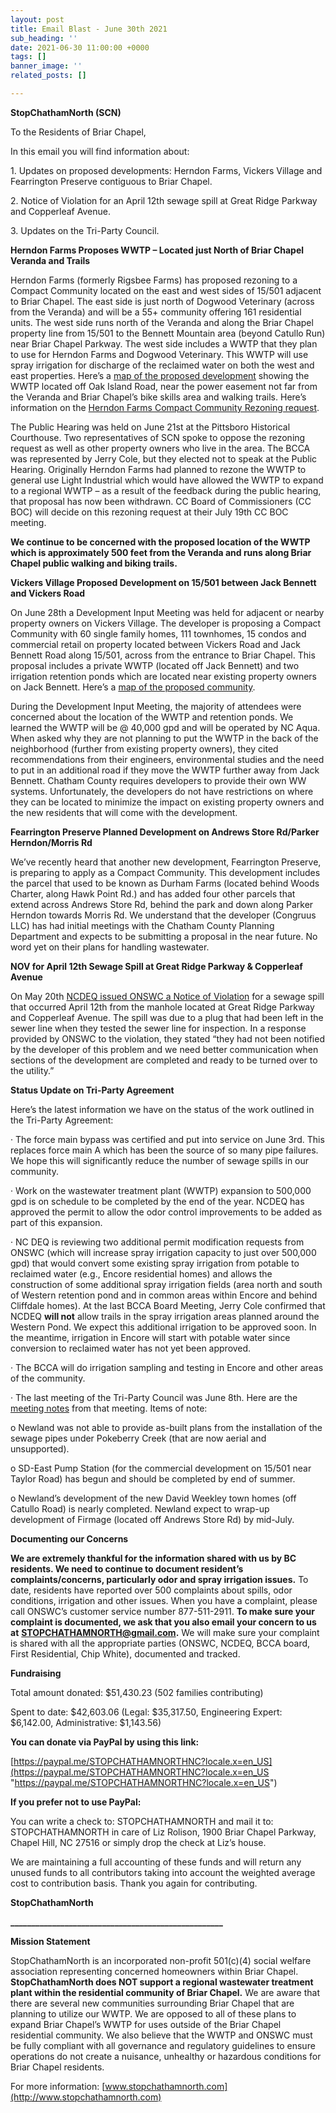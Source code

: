 ```yaml
---
layout: post
title: Email Blast - June 30th 2021
sub_heading: ''
date: 2021-06-30 11:00:00 +0000
tags: []
banner_image: ''
related_posts: []

---
```

**StopChathamNorth (SCN)**

To the Residents of Briar Chapel,

In this email you will find information about:

1\. Updates on proposed developments: Herndon Farms, Vickers Village and Fearrington Preserve contiguous to Briar Chapel.

2\. Notice of Violation for an April 12th sewage spill at Great Ridge Parkway and Copperleaf Avenue.

3\. Updates on the Tri-Party Council.

**Herndon Farms Proposes WWTP – Located just North of Briar Chapel Veranda and Trails**

Herndon Farms (formerly Rigsbee Farms) has proposed rezoning to a Compact Community located on the east and west sides of 15/501 adjacent to Briar Chapel. The east side is just north of Dogwood Veterinary (across from the Veranda) and will be a 55+ community offering 161 residential units.  The west side runs north of the Veranda and along the Briar Chapel property line from 15/501 to the Bennett Mountain area (beyond Catullo Run) near Briar Chapel Parkway. The west side includes a WWTP that they plan to use for Herndon Farms and Dogwood Veterinary. This WWTP will use spray irrigation for discharge of the reclaimed water on both the west and east properties. Here’s a [map of the proposed development](https://www.chathamcountync.gov/home/showpublisheddocument/55767/637575348638970000) showing the WWTP located off Oak Island Road, near the power easement not far from the Veranda and Briar Chapel’s bike skills area and walking trails. Here’s information on the [Herndon Farms Compact Community Rezoning request](https://www.chathamcountync.gov/government/departments-programs/planning/rezonings-subdivision-cases/2021-items/herndon-farms-compact-community-rezoning).

The Public Hearing was held on June 21st at the Pittsboro Historical Courthouse. Two representatives of SCN spoke to oppose the rezoning request as well as other property owners who live in the area. The BCCA was represented by Jerry Cole, but they elected not to speak at the Public Hearing. Originally Herndon Farms had planned to rezone the WWTP to general use Light Industrial which would have allowed the WWTP to expand to a regional WWTP – as a result of the feedback during the public hearing, that proposal has now been withdrawn. CC Board of Commissioners (CC BOC) will decide on this rezoning request at their July 19th CC BOC meeting.

**We continue to be concerned with the proposed location of the WWTP which is approximately 500 feet from the Veranda and runs along Briar Chapel public walking and biking trails.**

**Vickers Village Proposed Development on 15/501 between Jack Bennett and Vickers Road**

On June 28th a Development Input Meeting was held for adjacent or nearby property owners on Vickers Village. The developer is proposing a Compact Community with 60 single family homes, 111 townhomes, 15 condos and commercial retail on property located between Vickers Road and Jack Bennett Road along 15/501, across from the entrance to Briar Chapel. This proposal includes a private WWTP (located off Jack Bennett) and two irrigation retention ponds which are located near existing property owners on Jack Bennett. Here’s a [map of the proposed community](https://www.chathamcountync.gov/home/showpublisheddocument/56009/637584035415230000).

During the Development Input Meeting, the majority of attendees were concerned about the location of the WWTP and retention ponds. We learned the WWTP will be @ 40,000 gpd and will be operated by NC Aqua. When asked why they are not planning to put the WWTP in the back of the neighborhood (further from existing property owners), they cited recommendations from their engineers, environmental studies and the need to put in an additional road if they move the WWTP further away from Jack Bennett. Chatham County requires developers to provide their own WW systems. Unfortunately, the developers do not have restrictions on where they can be located to minimize the impact on existing property owners and the new residents that will come with the development.

**Fearrington Preserve Planned Development on Andrews Store Rd/Parker Herndon/Morris Rd**

We’ve recently heard that another new development, Fearrington Preserve, is preparing to apply as a Compact Community. This development includes the parcel that used to be known as Durham Farms (located behind Woods Charter, along Hawk Point Rd.) and has added four other parcels that extend across Andrews Store Rd, behind the park and down along Parker Herndon towards Morris Rd. We understand that the developer (Congruus LLC) has had initial meetings with the Chatham County Planning Department and expects to be submitting a proposal in the near future. No word yet on their plans for handling wastewater.

**NOV for April 12th Sewage Spill at Great Ridge Parkway & Copperleaf Avenue**

On May 20th [NCDEQ issued ONSWC a Notice of Violation](https://edocs.deq.nc.gov/WaterResources/DocView.aspx?id=1879055&dbid=0&repo=WaterResources) for a sewage spill that occurred April 12th from the manhole located at Great Ridge Parkway and Copperleaf Avenue. The spill was due to a plug that had been left in the sewer line when they tested the sewer line for inspection. In a response provided by ONSWC to the violation, they stated “they had not been notified by the developer of this problem and we need better communication when sections of the development are completed and ready to be turned over to the utility.”

**Status Update on Tri-Party Agreement**

Here’s the latest information we have on the status of the work outlined in the Tri-Party Agreement:

· The force main bypass was certified and put into service on June 3rd. This replaces force main A which has been the source of so many pipe failures. We hope this will significantly reduce the number of sewage spills in our community.

· Work on the wastewater treatment plant (WWTP) expansion to 500,000 gpd is on schedule to be completed by the end of the year. NCDEQ has approved the permit to allow the odor control improvements to be added as part of this expansion.

· NC DEQ is reviewing two additional permit modification requests from ONSWC (which will increase spray irrigation capacity to just over 500,000 gpd) that would convert some existing spray irrigation from potable to reclaimed water (e.g., Encore residential homes) and allows the construction of some additional spray irrigation fields (area north and south of Western retention pond and in common areas within Encore and behind Cliffdale homes). At the last BCCA Board Meeting, Jerry Cole confirmed that NCDEQ **will not** allow trails in the spray irrigation areas planned around the Western Pond. We expect this additional irrigation to be approved soon. In the meantime, irrigation in Encore will start with potable water since conversion to reclaimed water has not yet been approved.

· The BCCA will do irrigation sampling and testing in Encore and other areas of the community.

· The last meeting of the Tri-Party Council was June 8th. Here are the [meeting notes](https://www.briarchapellife.com/ResourceCenter/Download/44435/tpc%20mtg%20report%206821%202?doc_id=2932267&print=1&view=1) from that meeting. Items of note:

o Newland was not able to provide as-built plans from the installation of the sewage pipes under Pokeberry Creek (that are now aerial and unsupported).

o SD-East Pump Station (for the commercial development on 15/501 near Taylor Road) has begun and should be completed by end of summer.

o Newland’s development of the new David Weekley town homes (off Catullo Road) is nearly completed. Newland expect to wrap-up development of Firmage (located off Andrews Store Rd) by mid-July.

**Documenting our Concerns**

**We are extremely thankful for the information shared with us by BC residents. We need to continue to document resident’s complaints/concerns, particularly odor and spray irrigation issues.** To date, residents have reported over 500 complaints about spills, odor conditions, irrigation and other issues. When you have a complaint, please call ONSWC’s customer service number 877-511-2911. **To make sure your complaint is documented, we ask that you also email your concern to us at** [**STOPCHATHAMNORTH@gmail.com**](mailto:STOPCHATHAMNORTH@gmail.com)**.** We will make sure your complaint is shared with all the appropriate parties (ONSWC, NCDEQ, BCCA board, First Residential, Chip White), documented and tracked.

**Fundraising**

Total amount donated: $51,430.23 (502 families contributing)

Spent to date: $42,603.06 (Legal: $35,317.50, Engineering Expert: $6,142.00, Administrative: $1,143.56)

**You can donate via PayPal by using this link:**

[https://paypal.me/STOPCHATHAMNORTHNC?locale.x=en_US](https://paypal.me/STOPCHATHAMNORTHNC?locale.x=en_US "https://paypal.me/STOPCHATHAMNORTHNC?locale.x=en_US")

**If you prefer not to use PayPal:**

You can write a check to: STOPCHATHAMNORTH and mail it to: STOPCHATHAMNORTH in care of Liz Rolison, 1900 Briar Chapel Parkway, Chapel Hill, NC 27516 or simply drop the check at Liz’s house.

We are maintaining a full accounting of these funds and will return any unused funds to all contributors taking into account the weighted average cost to contribution basis. Thank you again for contributing.

**StopChathamNorth**

**___________________________________________________**

**Mission Statement**

StopChathamNorth is an incorporated non-profit 501(c)(4) social welfare association representing concerned homeowners within Briar Chapel. **StopChathamNorth does NOT support a regional wastewater treatment plant within the residential community of Briar Chapel.** We are aware that there are several new communities surrounding Briar Chapel that are planning to utilize our WWTP. We are opposed to all of these plans to expand Briar Chapel’s WWTP for uses outside of the Briar Chapel residential community. We also believe that the WWTP and ONSWC must be fully compliant with all governance and regulatory guidelines to ensure operations do not create a nuisance, unhealthy or hazardous conditions for Briar Chapel residents.

For more information: [www.stopchathamnorth.com](http://www.stopchathamnorth.com)
